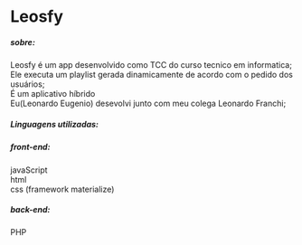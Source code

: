 # Leosfy

<h5>sobre:</h5>

  Leosfy é um app desenvolvido como TCC do curso tecnico em informatica;<br>
  Ele executa um playlist gerada dinamicamente de acordo com o pedido dos usuários;<br>
  É um aplicativo híbrido<br>
  Eu(Leonardo Eugenio) desevolvi junto com meu colega Leonardo Franchi;

 <h5>Linguagens utilizadas:</h5>

 <h5>front-end:</h5>
  javaScript<br>
  html<br>
  css (framework materialize)<br>
 <h5>back-end:</h5>
  PHP
